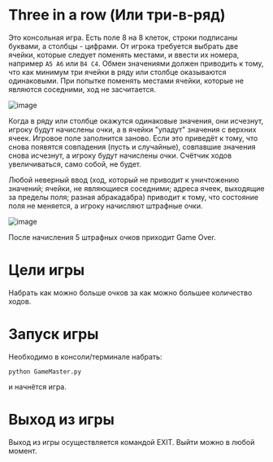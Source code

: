 # Three in a row (Или три-в-ряд)

Это консольная игра. Есть поле 8 на 8 клеток, строки подписаны буквами, а столбцы - цифрами. От игрока требуется выбрать две ячейки, которые следует поменять местами, и ввести их номера, например `А5 A6` или `B4 C4`. Обмен значениями должен приводить к тому, что как минимум три ячейки в ряду или столбце оказываются одинаковыми. При попытке поменять местами ячейки, которые не являются соседними, ход не засчитается.

![image](https://github.com/user-attachments/assets/177d8285-5167-40e3-b1d7-1f0095251b1d)

Когда в ряду или столбце окажутся одинаковые значения, они исчезнут, игроку будут начислены очки, а в ячейки "упадут" значения с верхних ячеек. Игровое поле заполнится заново. Если это приведёт к тому, что снова появятся совпадения (пусть и случайные), совпавшие значения снова исчезнут, а игроку будут начислены очки. Счётчик ходов увеличиваться, само собой, не будет.

Любой неверный ввод (ход, который не приводит к уничтожению значений; ячейки, не являющиеся соседними; адреса ячеек, выходящие за пределы поля; разная абракадабра) приводит к тому, что состояние поля не меняется, а игроку начисляют штрафные очки.

![image](https://github.com/user-attachments/assets/c22e906b-80f6-41a9-8b80-3d85d25c14fe)

После начисления 5 штрафных очков приходит Game Over.

# Цели игры

Набрать как можно больше очков за как можно большее количество ходов.

# Запуск игры

Необходимо в консоли/терминале набрать:
```
python GameMaster.py 
```
и начнётся игра.

# Выход из игры

Выход из игры осуществляется командой EXIT. Выйти можно в любой момент.
